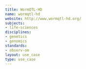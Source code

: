 ```yaml
---
title: WormQTL-HD
name: wormqtl-hd
website: http://www.wormqtl-hd.org/
subjects:
- life-sciences
disciplines:
- genetics
- genomics
standards:
- observ-om
layout: use_case
type: use_case
---
```


